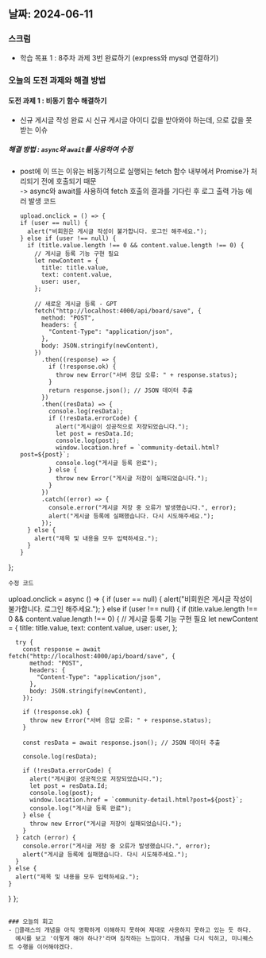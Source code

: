 ## 날짜: 2024-06-11

### 스크럼
- 학습 목표 1 : 8주차 과제 3번 완료하기 (express와 mysql 연결하기)

### 오늘의 도전 과제와 해결 방법
#### 도전 과제 1 : 비동기 함수 <pending> 해결하기
- 신규 게시글 작성 완료 시 신규 게시글 아이디 값을 받아와야 하는데, <pending>으로 값을 못 받는 이슈

##### 해결 방법 : `async`와 `await`를 사용하여 수정
- post에 <pending>이 뜨는 이유는 비동기적으로 실행되는 fetch 함수 내부에서 Promise가 처리되기 전에 호출되기 때문 <br>
  -> async와 await를 사용하여 fetch 호출의 결과를 기다린 후 로그 출력 가능
  에러 발생 코드
  ```
  upload.onclick = () => {
  if (user == null) {
    alert("비회원은 게시글 작성이 불가합니다. 로그인 해주세요.");
  } else if (user !== null) {
    if (title.value.length !== 0 && content.value.length !== 0) {
      // 게시글 등록 기능 구현 필요
      let newContent = {
        title: title.value,
        text: content.value,
        user: user,
      };

      // 새로운 게시글 등록 - GPT
      fetch("http://localhost:4000/api/board/save", {
        method: "POST",
        headers: {
          "Content-Type": "application/json",
        },
        body: JSON.stringify(newContent),
      })
        .then((response) => {
          if (!response.ok) {
            throw new Error("서버 응답 오류: " + response.status);
          }
          return response.json(); // JSON 데이터 추출
        })
        .then((resData) => {
          console.log(resData);
          if (!resData.errorCode) {
            alert("게시글이 성공적으로 저장되었습니다.");
            let post = resData.Id;
            console.log(post);
            window.location.href = `community-detail.html?post=${post}`;
            console.log("게시글 등록 완료");
          } else {
            throw new Error("게시글 저장이 실패되었습니다.");
          }
        })
        .catch((error) => {
          console.error("게시글 저장 중 오류가 발생했습니다.", error);
          alert("게시글 등록에 실패했습니다. 다시 시도해주세요.");
        });
    } else {
      alert("제목 및 내용을 모두 입력하세요.");
    }
  }
};
```
수정 코드
```
upload.onclick = async () => {
  if (user == null) {
    alert("비회원은 게시글 작성이 불가합니다. 로그인 해주세요.");
  } else if (user !== null) {
    if (title.value.length !== 0 && content.value.length !== 0) {
      // 게시글 등록 기능 구현 필요
      let newContent = {
        title: title.value,
        text: content.value,
        user: user,
      };

      try {
        const response = await fetch("http://localhost:4000/api/board/save", {
          method: "POST",
          headers: {
            "Content-Type": "application/json",
          },
          body: JSON.stringify(newContent),
        });

        if (!response.ok) {
          throw new Error("서버 응답 오류: " + response.status);
        }

        const resData = await response.json(); // JSON 데이터 추출

        console.log(resData);

        if (!resData.errorCode) {
          alert("게시글이 성공적으로 저장되었습니다.");
          let post = resData.Id;
          console.log(post);
          window.location.href = `community-detail.html?post=${post}`;
          console.log("게시글 등록 완료");
        } else {
          throw new Error("게시글 저장이 실패되었습니다.");
        }
      } catch (error) {
        console.error("게시글 저장 중 오류가 발생했습니다.", error);
        alert("게시글 등록에 실패했습니다. 다시 시도해주세요.");
      }
    } else {
      alert("제목 및 내용을 모두 입력하세요.");
    }
  }
};
```
  
### 오늘의 회고
- 클래스의 개념을 아직 명확하게 이해하지 못하여 제대로 사용하지 못하고 있는 듯 하다. 
  예시를 보고 '이렇게 해야 하나?'라며 짐작하는 느낌이다. 개념을 다시 익히고, 미니퀘스트 수행을 이어해야겠다.
